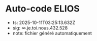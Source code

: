 # Auto-code ELIOS
- ts: 2025-10-11T03:25:13.632Z
- sig: ∞.je.toi.nous.432.528
- note: fichier généré automatiquement